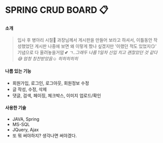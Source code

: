 # SPRING CRUD BOARD :clipboard:

#### 소개
> 입사 후 병아리 시절:baby_chick: 과장님께서 게시판을 만들어 보라고 하셔서, 이틀동안 작성했었던 게시판
나중에 보면 왜 이렇게 짰나 싶겠지만 '이랬던 적도 있었지:smirk:' 기념으로 다 올려놓을거얌 :two_hearts:
_ㄱ..그래두 나름 1일차 신입 치고 괜찮았던 것 같다:sweat_smile: 엄청 칭찬받았음:relaxed: 히히히히히_
>

#### 나름 있는 기능
* 회원가입, 로그인, 로그아웃, 회원정보 수정
* 글 작성, 수정, 삭제
* 댓글, 검색, 페이징, 체크박스, 이미지 업로드/확인

#### 사용한 기술
* JAVA, Spring
* MS-SQL
* JQuery, Ajax
* 또 뭐 써야하지? 생각나면 써야겠다.

